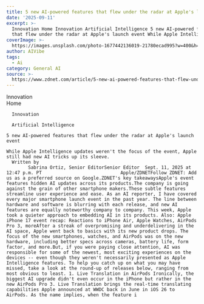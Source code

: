 ```yaml
---
title: 5 new AI-powered features that flew under the radar at Apple's launch event
date: '2025-09-11'
excerpt: >-
  Innovation Home Innovation Artificial Intelligence 5 new AI-powered features
  that flew under the radar at Apple's launch event While Apple Intelligenc...
coverImage: >-
  https://images.unsplash.com/photo-1677442136019-21780ecad995?w=400&h=200&fit=crop&auto=format
author: AIVibe
tags:
  - Ai
category: General AI
source: >-
  https://www.zdnet.com/article/5-new-ai-powered-features-that-flew-under-the-radar-at-apples-launch-event/
---
```

Innovation      
      Home
    
      Innovation
    
      Artificial Intelligence
       
    5 new AI-powered features that flew under the radar at Apple's launch event
     
    While Apple Intelligence updates weren't the focus of the event, Apple still had new AI tricks up its sleeve.
      Written by 
            Sabrina Ortiz, Senior EditorSenior Editor  Sept. 11, 2025 at 12:47 p.m. PT                             Apple/ZDNETFollow ZDNET: Add us as a preferred source on Google.ZDNET's key takeawaysApple's event features hidden AI updates across its products.The company is going against the grain of other smartphone makers.These subtle features streamline user experience and ease. As an AI reporter, I have covered every major smartphone launch event in the past year. The line between hardware and software is blurring with each release, and new AI features are equally noteworthy company to company. This week, Apple took a quieter approach to embedding AI in its products. Also: Apple iPhone 17 event recap: Reactions to iPhone Air, Apple Watches, AirPods Pro 3, moreAfter a streak of overpromising and underdelivering in the AI space, Apple went back to basics with its new product drops. The focus of the new smartphones, watches, and AirPods was on the new hardware, including better specs across cameras, battery life, form factor, and more.But, if you were paying close attention, AI was responsible for some of the newest, most exciting experiences on the devices -- even though they weren't necessarily presented as Apple Intelligence features. To help you catch up on what you may have missed, take a look at the round-up of releases below, ranging from most obvious to least. 1. Live Translation in AirPods Ironically, the biggest AI upgrade didn't even occur in the iPhone but rather in the new AirPods Pro 3. Live Translation brings the real-time translating capabilities Apple announced at WWDC back in June in iOS 26 to AirPods. As the name implies, when the feature i
